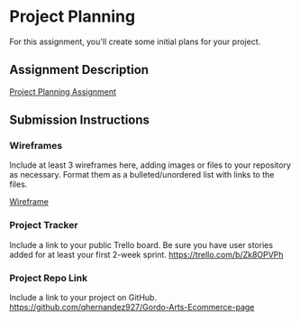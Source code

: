 # Project Planning
For this assignment, you'll create some initial plans for your project.

## Assignment Description
[Project Planning Assignment](https://education.launchcode.org/liftoff/modules/assignments/project-planning)

## Submission Instructions

### Wireframes

Include at least 3 wireframes here, adding images or files to your repository as necessary. Format them as a bulleted/unordered list with links to the files.

[Wireframe](wireframe.jpg)
### Project Tracker

Include a link to your public Trello board. Be sure you have user stories added for at least your first 2-week sprint.
https://trello.com/b/Zk8OPVPh
### Project Repo Link

Include a link to your project on GitHub.
https://github.com/qhernandez927/Gordo-Arts-Ecommerce-page
